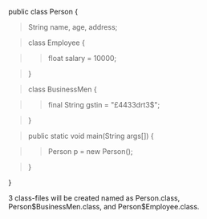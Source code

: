 public class Person {

> String name, age, address;

> class Employee {

> > float salary = 10000;

> }

> class BusinessMen {

> > final String gstin = \"£4433drt3\$\";

> }

> public static void main(String args\[\]) {

> > Person p = new Person();

> }

}

3 class-files will be created named as Person.class,
Person\$BusinessMen.class, and Person\$Employee.class.